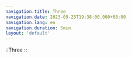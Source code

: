 ```yaml
---
navigation.title: Three
navigation.date: 2023-09-25T19:38:00.000+08:00
navigation.lang: en
navigation.duration: 5min
layout: 'default'
---
```


::Three
::

<br />
